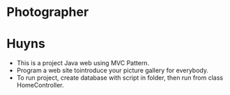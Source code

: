 # Photographer
# Huyns

- This is a project Java web using MVC Pattern.
- Program a web site tointroduce your picture gallery for everybody.
- To run project, create database with script in folder, then run from class HomeController.
